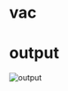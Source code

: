 # vac

# output

![output](https://github.com/Kavin2712/vac/assets/138111248/eea9e2bb-cb5b-44da-ba86-f974eec1791a)
